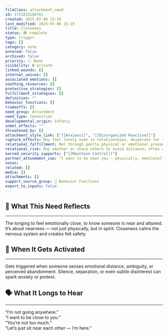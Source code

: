 ```yaml
---
fileClass: attachment_need
id: 1751833184761
created: 2025-07-06 15:19
last_modified: 2025-07-06 15:19
title: Closeness
status: 🟩 complete
type: trigger
tags: []
category: note
entered: false
archived: false
priority: ⚪ None
visibility: 🔒 private
linked_wounds: []
internal_voices: []
associated_emotions: []
soothing_resources: []
protective_strategies: []
fulfillment_strategies: []
definition: ""
behavior_functions: []
tradeoffs: []
need_group: Attachment
need_type: Connection
developmental_origin: Infancy
unmet_effects: ""
threatened_by: []
attachment_style_link: ["[[Anxious]]", "[[Disorganized Reactive]]"]
rupture_effects: May feel lonely even in relationships, desperate for touch or emotional proximity.
relational_fulfillment: Met through gentle physical or emotional presence — feeling someone is nearby, open, and emotionally available.
relational_risk: May smother or chase others to avoid distance; often confused by ambiguous space.
earned_security_supports: ["[[Maintain Control]]"]
partner_attunement_cue: “I want to be near you — physically, emotionally, spiritually.”
notes: 
related: []
media: []
attachments: []
support_source_group: 🐾 Behavior Functions
export_to_inputs: false
---
```


## 🤝 What This Need Reflects
---
The longing to feel emotionally close, to know someone is near and attuned. It’s about nearness — not just physically, but in spirit. Closeness calms the nervous system and creates felt safety.

## 🧲 When It Gets Activated
---
Gets triggered when someone senses emotional distance, ambiguity, or perceived abandonment. Silence, separation, or even subtle disinterest can spark anxiety or protest.

## 🗣️ What It Longs to Hear
---
“I’m not going anywhere.”  
“I want to be close to you.”  
“You’re not too much.”  
“Let’s just sit near each other — I’m here.”
